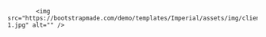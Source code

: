             <img src="https://bootstrapmade.com/demo/templates/Imperial/assets/img/client-1.jpg" alt="" />
